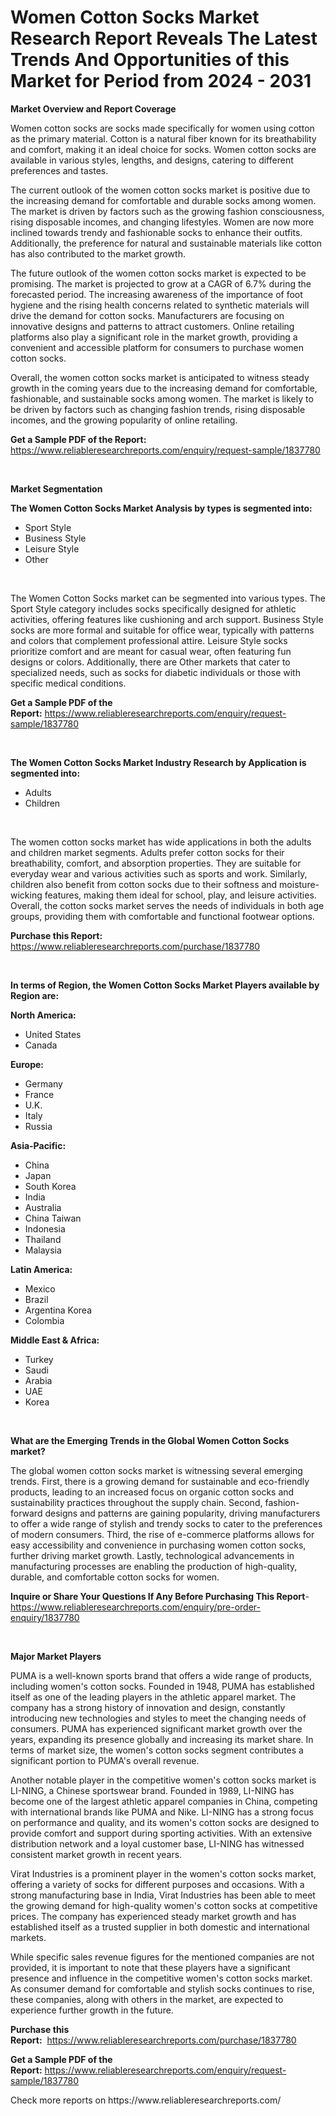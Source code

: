 <p><h1>Women Cotton Socks Market Research Report Reveals The Latest Trends And Opportunities of this Market for Period from 2024 - 2031</h1></p><p><strong>Market Overview and Report Coverage</strong></p>
<p><p>Women cotton socks are socks made specifically for women using cotton as the primary material. Cotton is a natural fiber known for its breathability and comfort, making it an ideal choice for socks. Women cotton socks are available in various styles, lengths, and designs, catering to different preferences and tastes.</p><p>The current outlook of the women cotton socks market is positive due to the increasing demand for comfortable and durable socks among women. The market is driven by factors such as the growing fashion consciousness, rising disposable incomes, and changing lifestyles. Women are now more inclined towards trendy and fashionable socks to enhance their outfits. Additionally, the preference for natural and sustainable materials like cotton has also contributed to the market growth.</p><p>The future outlook of the women cotton socks market is expected to be promising. The market is projected to grow at a CAGR of 6.7% during the forecasted period. The increasing awareness of the importance of foot hygiene and the rising health concerns related to synthetic materials will drive the demand for cotton socks. Manufacturers are focusing on innovative designs and patterns to attract customers. Online retailing platforms also play a significant role in the market growth, providing a convenient and accessible platform for consumers to purchase women cotton socks.</p><p>Overall, the women cotton socks market is anticipated to witness steady growth in the coming years due to the increasing demand for comfortable, fashionable, and sustainable socks among women. The market is likely to be driven by factors such as changing fashion trends, rising disposable incomes, and the growing popularity of online retailing.</p></p>
<p><strong>Get a Sample PDF of the Report:</strong> <a href="https://www.reliableresearchreports.com/enquiry/request-sample/1837780">https://www.reliableresearchreports.com/enquiry/request-sample/1837780</a></p>
<p>&nbsp;</p>
<p><strong>Market Segmentation</strong></p>
<p><strong>The Women Cotton Socks Market Analysis by types is segmented into:</strong></p>
<p><ul><li>Sport Style</li><li>Business Style</li><li>Leisure Style</li><li>Other</li></ul></p>
<p>&nbsp;</p>
<p><p>The Women Cotton Socks market can be segmented into various types. The Sport Style category includes socks specifically designed for athletic activities, offering features like cushioning and arch support. Business Style socks are more formal and suitable for office wear, typically with patterns and colors that complement professional attire. Leisure Style socks prioritize comfort and are meant for casual wear, often featuring fun designs or colors. Additionally, there are Other markets that cater to specialized needs, such as socks for diabetic individuals or those with specific medical conditions.</p></p>
<p><strong>Get a Sample PDF of the Report:</strong>&nbsp;<a href="https://www.reliableresearchreports.com/enquiry/request-sample/1837780">https://www.reliableresearchreports.com/enquiry/request-sample/1837780</a></p>
<p>&nbsp;</p>
<p><strong>The Women Cotton Socks Market Industry Research by Application is segmented into:</strong></p>
<p><ul><li>Adults</li><li>Children</li></ul></p>
<p>&nbsp;</p>
<p><p>The women cotton socks market has wide applications in both the adults and children market segments. Adults prefer cotton socks for their breathability, comfort, and absorption properties. They are suitable for everyday wear and various activities such as sports and work. Similarly, children also benefit from cotton socks due to their softness and moisture-wicking features, making them ideal for school, play, and leisure activities. Overall, the cotton socks market serves the needs of individuals in both age groups, providing them with comfortable and functional footwear options.</p></p>
<p><strong>Purchase this Report:</strong>&nbsp; <a href="https://www.reliableresearchreports.com/purchase/1837780">https://www.reliableresearchreports.com/purchase/1837780</a></p>
<p>&nbsp;</p>
<p><strong>In terms of Region, the Women Cotton Socks Market Players available by Region are:</strong></p>
<p>
    <p> <strong> North America: </strong>
        <ul>
            <li>United States</li>
            <li>Canada</li>
        </ul>
        </p> 
    <p> <strong> Europe: </strong>
        <ul>
            <li>Germany</li>
            <li>France</li>
            <li>U.K.</li>
            <li>Italy</li>
            <li>Russia</li>
        </ul>
        </p> 
    <p> <strong> Asia-Pacific: </strong>
        <ul>
            <li>China</li>
            <li>Japan</li>
            <li>South Korea</li>
            <li>India</li>
            <li>Australia</li>
            <li>China Taiwan</li>
            <li>Indonesia</li>
            <li>Thailand</li>
            <li>Malaysia</li>
        </ul>
        </p> 
    <p> <strong> Latin America: </strong>
        <ul>
            <li>Mexico</li>
            <li>Brazil</li>
            <li>Argentina Korea</li>
            <li>Colombia</li>
        </ul>
        </p> 
    <p> <strong> Middle East & Africa: </strong>
        <ul>
            <li>Turkey</li>
            <li>Saudi</li>
            <li>Arabia</li>
            <li>UAE</li>
            <li>Korea</li>
        </ul>
    </p>
    </p>
<p>&nbsp;</p>
<p><strong>What are the Emerging Trends in the Global Women Cotton Socks market?</strong></p>
<p><p>The global women cotton socks market is witnessing several emerging trends. First, there is a growing demand for sustainable and eco-friendly products, leading to an increased focus on organic cotton socks and sustainability practices throughout the supply chain. Second, fashion-forward designs and patterns are gaining popularity, driving manufacturers to offer a wide range of stylish and trendy socks to cater to the preferences of modern consumers. Third, the rise of e-commerce platforms allows for easy accessibility and convenience in purchasing women cotton socks, further driving market growth. Lastly, technological advancements in manufacturing processes are enabling the production of high-quality, durable, and comfortable cotton socks for women.</p></p>
<p><strong>Inquire or Share Your Questions If Any Before Purchasing This Report</strong>- <a href="https://www.reliableresearchreports.com/enquiry/pre-order-enquiry/1837780">https://www.reliableresearchreports.com/enquiry/pre-order-enquiry/1837780</a></p>
<p>&nbsp;</p>
<p><strong>Major Market Players</strong></p>
<p><p>PUMA is a well-known sports brand that offers a wide range of products, including women's cotton socks. Founded in 1948, PUMA has established itself as one of the leading players in the athletic apparel market. The company has a strong history of innovation and design, constantly introducing new technologies and styles to meet the changing needs of consumers. PUMA has experienced significant market growth over the years, expanding its presence globally and increasing its market share. In terms of market size, the women's cotton socks segment contributes a significant portion to PUMA's overall revenue.</p><p>Another notable player in the competitive women's cotton socks market is LI-NING, a Chinese sportswear brand. Founded in 1989, LI-NING has become one of the largest athletic apparel companies in China, competing with international brands like PUMA and Nike. LI-NING has a strong focus on performance and quality, and its women's cotton socks are designed to provide comfort and support during sporting activities. With an extensive distribution network and a loyal customer base, LI-NING has witnessed consistent market growth in recent years.</p><p>Virat Industries is a prominent player in the women's cotton socks market, offering a variety of socks for different purposes and occasions. With a strong manufacturing base in India, Virat Industries has been able to meet the growing demand for high-quality women's cotton socks at competitive prices. The company has experienced steady market growth and has established itself as a trusted supplier in both domestic and international markets.</p><p>While specific sales revenue figures for the mentioned companies are not provided, it is important to note that these players have a significant presence and influence in the competitive women's cotton socks market. As consumer demand for comfortable and stylish socks continues to rise, these companies, along with others in the market, are expected to experience further growth in the future.</p></p>
<p><strong>Purchase this Report:</strong>&nbsp;&nbsp;<a href="https://www.reliableresearchreports.com/purchase/1837780">https://www.reliableresearchreports.com/purchase/1837780</a></p>
<p></p>
<p><strong>Get a Sample PDF of the Report:</strong>&nbsp;<a href="https://www.reliableresearchreports.com/enquiry/request-sample/1837780">https://www.reliableresearchreports.com/enquiry/request-sample/1837780</a></p>
<p>Check more reports on https://www.reliableresearchreports.com/</p>